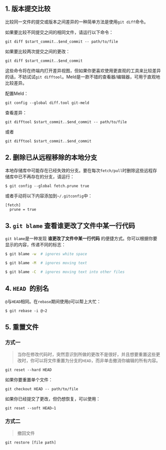 ## 1. 版本提交比较

比较同一文件的提交或版本之间差异的一种简单方法是使用`git diff`命令。

如果要比较不同提交之间的相同文件，请运行以下命令：

```shell
git diff $start_commit..$end_commit -- path/to/file
```

如果要比较两次提交之间的更改：

```shell
git diff $start_commit..$end_commit
```

这些命令将在终端内打开差异视图，但如果你更喜欢使用更直观的工具来比较差异的话，不妨试试`git difftool`。Meld是一款不错的查看器/编辑器，可用于直观地比较差异。

配置Meld：

```shell
git config --global diff.tool git-meld
```

查看差异：

```shell
git difftool $start_commit..$end_commit -- path/to/file
```

或者

```shell
git difftool $start_commit..$end_commit
```

## 2. 删除已从远程移除的本地分支

本地存储库中可能存在已经失效的分支。要在每次`fetch/pull`时删除这些远程存储库中已不再存在的分支，请运行：

```shell
$ git config --global fetch.prune true
```

或者手动将以下内容添加到`~/.gitconfig`中：

```
[fetch]
  prune = true
```

## 3. `git blame` 查看谁更改了文件中某一行代码

`git blame`是一种发现 **谁更改了文件中某一行代码** 的便捷方式。你可以根据你要显示的内容，传递不同的标志：

```sh
$ git blame -w  # ignores white space

$ git blame -M  # ignores moving text

$ git blame -C  # ignores moving text into other files
```

## 4. `HEAD `的别名

`@`与`HEAD`相同。在`rebase`期间使用`@`可以帮上大忙：

```shell
$ git rebase -i @~2
```

## 5. 重置文件

### 方式一

> 当你在修改代码时，突然意识到所做的更改不是很好，并且想要重置这些更改时，你可以将文件重置为分支的`HEAD`，而非单击撤消你编辑的所有内容。
>

```shell
git reset --hard HEAD
```

如果你要重置单个文件：

```shell
git checkout HEAD -- path/to/file
```

如果你已经提交了更改，但仍想恢复，可以使用：

```shell
git reset --soft HEAD~1
```

### 方式二

> 撤回文件

```shell
git restore [file path]
```

